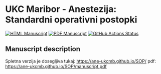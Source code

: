 # UKC Maribor - Anestezija: Standardni operativni postopki

<!-- usage note: edit the H1 title above to personalize the manuscript -->

[![HTML Manuscript](https://img.shields.io/badge/manuscript-HTML-blue.svg)](https://ane-ukcmb.github.io/SOP/)
[![PDF Manuscript](https://img.shields.io/badge/manuscript-PDF-blue.svg)](https://ane-ukcmb.github.io/SOP/manuscript.pdf)
[![GitHub Actions Status](https://github.com/ane-ukcmb/SOP/workflows/Manubot/badge.svg)](https://github.com/ane-ukcmb/SOP/actions)
<!--[![Travis Build Status](https://travis-ci.com/ane-ukcmb/SOP.svg?branch=master)](https://travis-ci.com/ane-ukcmb/SOP) -->
<!-- usage note: delete CI badges above for services not used by your manuscript -->

## Manuscript description

Spletna verzija je dosegljiva tukaj: https://ane-ukcmb.github.io/SOP/
pdf: https://ane-ukcmb.github.io/SOP/manuscript.pdf
